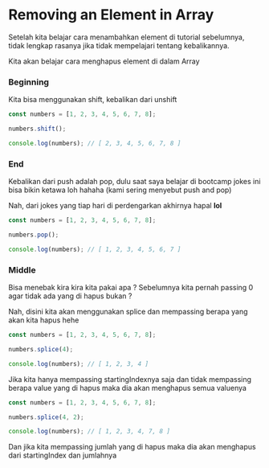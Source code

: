 # Removing an Element in Array

Setelah kita belajar cara menambahkan element di tutorial sebelumnya, tidak lengkap rasanya jika tidak mempelajari tentang kebalikannya.

Kita akan belajar cara menghapus element di dalam Array

### Beginning

Kita bisa menggunakan shift, kebalikan dari unshift

```javascript
const numbers = [1, 2, 3, 4, 5, 6, 7, 8];

numbers.shift();

console.log(numbers); // [ 2, 3, 4, 5, 6, 7, 8 ]
```

### End

Kebalikan dari push adalah pop, dulu saat saya belajar di bootcamp jokes ini bisa bikin ketawa loh hahaha (kami sering menyebut push and pop)

Nah, dari jokes yang tiap hari di perdengarkan akhirnya hapal **lol**

```javascript
const numbers = [1, 2, 3, 4, 5, 6, 7, 8];

numbers.pop();

console.log(numbers); // [ 1, 2, 3, 4, 5, 6, 7 ]
```

### Middle

Bisa menebak kira kira kita pakai apa ? Sebelumnya kita pernah passing 0 agar tidak ada yang di hapus bukan ?

Nah, disini kita akan menggunakan splice dan mempassing berapa yang akan kita hapus hehe

```javascript
const numbers = [1, 2, 3, 4, 5, 6, 7, 8];

numbers.splice(4);

console.log(numbers); // [ 1, 2, 3, 4 ]
```

Jika kita hanya mempassing startingIndexnya saja dan tidak mempassing berapa value yang di hapus maka dia akan menghapus semua valuenya

```javascript
const numbers = [1, 2, 3, 4, 5, 6, 7, 8];

numbers.splice(4, 2);

console.log(numbers); // [ 1, 2, 3, 4, 7, 8 ]
```

Dan jika kita mempassing jumlah yang di hapus maka dia akan menghapus dari startingIndex dan jumlahnya
